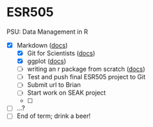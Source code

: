 ESR505
======

PSU: Data Management in R

- [x] Markdown ([docs](http://kbroman.github.io/knitr_knutshell/pages/Rmarkdown.html))
  - [x] Git for Scientists ([docs](http://nyuccl.org/pages/GitTutorial/))
  - [x] ggplot ([docs](http://ggplot2.org/))
  - [ ] writing an r package from scratch ([docs](http://hilaryparker.com/2014/04/29/writing-an-r-package-from-scratch/))
  - [ ] Test and push final ESR505 project to Git
  - [ ] Submit url to Brian
  - [ ] Start work on SEAK project
  - [ ] 
- [ ] ...?
- [ ] End of term; drink a beer!
